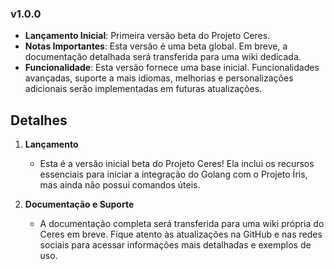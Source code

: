 ### v1.0.0

- **Lançamento Inicial**: Primeira versão beta do Projeto Ceres.
- **Notas Importantes**: Esta versão é uma beta global. Em breve, a documentação detalhada será transferida para uma wiki dedicada.
- **Funcionalidade**: Esta versão fornece uma base inicial. Funcionalidades avançadas, suporte a mais idiomas, melhorias e personalizações adicionais serão implementadas em futuras atualizações.

## Detalhes

1. **Lançamento**
   - Esta é a versão inicial beta do Projeto Ceres! Ela inclui os recursos essenciais para iniciar a integração do Golang com o Projeto Íris, mas ainda não possui comandos úteis.

2. **Documentação e Suporte**
   - A documentação completa será transferida para uma wiki própria do Ceres em breve. Fique atento às atualizações na GitHub e nas redes sociais para acessar informações mais detalhadas e exemplos de uso.